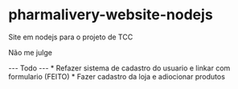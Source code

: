 # pharmalivery-website-nodejs
Site em nodejs para o projeto de TCC

Não me julge

--- Todo ---
    * Refazer sistema de cadastro do usuario e linkar com formulario (FEITO)
    * Fazer cadastro da loja e adiocionar produtos